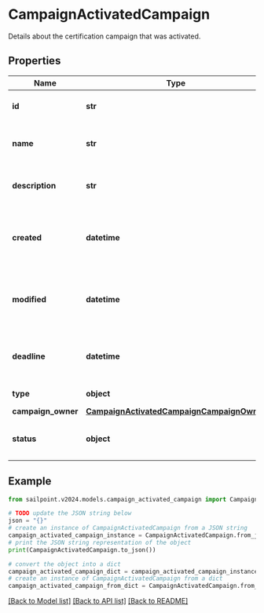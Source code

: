 # CampaignActivatedCampaign

Details about the certification campaign that was activated.

## Properties

Name | Type | Description | Notes
------------ | ------------- | ------------- | -------------
**id** | **str** | Unique ID for the campaign. | 
**name** | **str** | The human friendly name of the campaign. | 
**description** | **str** | Extended description of the campaign. | 
**created** | **datetime** | The date and time the campaign was created. | 
**modified** | **datetime** | The date and time the campaign was last modified. | [optional] 
**deadline** | **datetime** | The date and time the campaign is due. | 
**type** | **object** | The type of campaign. | 
**campaign_owner** | [**CampaignActivatedCampaignCampaignOwner**](CampaignActivatedCampaignCampaignOwner.md) |  | 
**status** | **object** | The current status of the campaign. | 

## Example

```python
from sailpoint.v2024.models.campaign_activated_campaign import CampaignActivatedCampaign

# TODO update the JSON string below
json = "{}"
# create an instance of CampaignActivatedCampaign from a JSON string
campaign_activated_campaign_instance = CampaignActivatedCampaign.from_json(json)
# print the JSON string representation of the object
print(CampaignActivatedCampaign.to_json())

# convert the object into a dict
campaign_activated_campaign_dict = campaign_activated_campaign_instance.to_dict()
# create an instance of CampaignActivatedCampaign from a dict
campaign_activated_campaign_from_dict = CampaignActivatedCampaign.from_dict(campaign_activated_campaign_dict)
```
[[Back to Model list]](../README.md#documentation-for-models) [[Back to API list]](../README.md#documentation-for-api-endpoints) [[Back to README]](../README.md)


